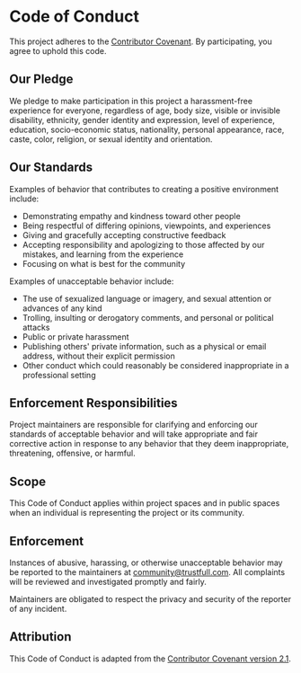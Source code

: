 # Code of Conduct

This project adheres to the [Contributor Covenant](https://www.contributor-covenant.org/version/2/1/code_of_conduct.html).
By participating, you agree to uphold this code.

## Our Pledge

We pledge to make participation in this project a harassment-free experience for
everyone, regardless of age, body size, visible or invisible disability,
ethnicity, gender identity and expression, level of experience, education,
socio-economic status, nationality, personal appearance, race, caste, color,
religion, or sexual identity and orientation.

## Our Standards

Examples of behavior that contributes to creating a positive environment
include:

- Demonstrating empathy and kindness toward other people
- Being respectful of differing opinions, viewpoints, and experiences
- Giving and gracefully accepting constructive feedback
- Accepting responsibility and apologizing to those affected by our mistakes,
  and learning from the experience
- Focusing on what is best for the community

Examples of unacceptable behavior include:

- The use of sexualized language or imagery, and sexual attention or advances of
  any kind
- Trolling, insulting or derogatory comments, and personal or political attacks
- Public or private harassment
- Publishing others' private information, such as a physical or email address,
  without their explicit permission
- Other conduct which could reasonably be considered inappropriate in a
  professional setting

## Enforcement Responsibilities

Project maintainers are responsible for clarifying and enforcing our standards
of acceptable behavior and will take appropriate and fair corrective action in
response to any behavior that they deem inappropriate, threatening, offensive,
or harmful.

## Scope

This Code of Conduct applies within project spaces and in public spaces when an
individual is representing the project or its community.

## Enforcement

Instances of abusive, harassing, or otherwise unacceptable behavior may be
reported to the maintainers at [community@trustfull.com](mailto:community@trustfull.com).
All complaints will be reviewed and investigated promptly and fairly.

Maintainers are obligated to respect the privacy and security of the reporter of
any incident.

## Attribution

This Code of Conduct is adapted from the [Contributor Covenant version
2.1](https://www.contributor-covenant.org/version/2/1/code_of_conduct.html).
